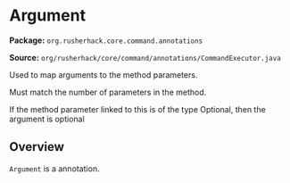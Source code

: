 # Argument

**Package:** `org.rusherhack.core.command.annotations`

**Source:** `org/rusherhack/core/command/annotations/CommandExecutor.java`

Used to map arguments to the method parameters.



Must match the number of parameters in the method.



If the method parameter linked to this is of the type Optional, then the argument is optional

## Overview

`Argument` is a annotation.

